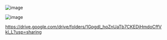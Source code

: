 ![image](https://user-images.githubusercontent.com/70198995/166685123-f175878f-5fd7-4a30-809d-40117d3acdcb.png)

![image](https://i.ibb.co/jzh20LB/image.png)

https://drive.google.com/drive/folders/1GpgdI_hqZnUaTb7CKEDjHmdoCffVkl_L?usp=sharing
